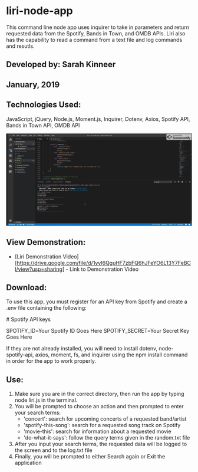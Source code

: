 # liri-node-app
This command line node app uses inquirer to take in parameters and return requested data from the Spotify, Bands in Town, and OMDB APIs.  Liri also has the capability to read a command from a text file and log commands and resutls.

## Developed by: Sarah Kinneer
## January, 2019

## Technologies Used:
JavaScript, jQuery, Node.js, Moment.js, Inquirer, Dotenv, Axios, Spotify API, Bands in Town API, OMDB API

![Photo of Liri in Use in the Terminal](terminal-photo.png)

## View Demonstration:
- [Liri Demonstration Video][https://drive.google.com/file/d/1yyI6QguHF7zbFQ6hJFeYO6L13Y7FeBCl/view?usp=sharing] - Link to Demonstration Video

## Download:
To use this app, you must register for an API key from Spotify and create a .env file containing the following:

\# Spotify API keys

SPOTIFY_ID=Your Spotify ID Goes Here
SPOTIFY_SECRET=Your Secret Key Goes Here

If they are not already installed, you will need to install dotenv, node-spotify-api, axios, moment, fs, and inquirer using the npm install command in order for the app to work properly.

## Use:
1. Make sure you are in the correct directory, then run the app by typing node liri.js in the terminal.
2. You will be prompted to choose an action and then prompted to enter your search terms:
   - 'concert': search for upcoming concerts of a requested band/artist
   - 'spotify-this-song': search for a requested song track on Spotify
   - 'movie-this': search for information about a requested movie
   - 'do-what-it-says': follow the query terms given in the random.txt file
3. After you input your search terms, the requested data will be logged to the screen and to the log.txt file
4. Finally, you will be prompted to either Search again or Exit the application
